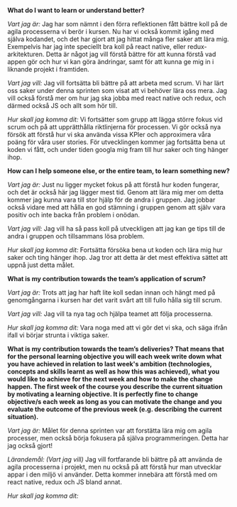 **What do I want to learn or understand better?**

*Vart jag är:*
Jag har som nämnt i den förra reflektionen fått bättre koll på de agila processerna vi berör i kursen. Nu har vi också kommit igång med själva kodandet, och det har gjort att jag hittat många fler saker att lära mig. Exempelvis har jag inte speciellt bra koll på react native, eller redux-arkitekturen. Detta är något jag vill förstå bättre för att kunna förstå vad appen gör och hur vi kan göra ändringar, samt för att kunna ge mig in i liknande projekt i framtiden. 

*Vart jag vill:*
Jag vill fortsätta bli bättre på att arbeta med scrum. Vi har lärt oss saker under denna sprinten som visat att vi behöver lära oss mera. Jag vill också förstå mer om hur jag ska jobba med react native och redux, och därmed också JS och allt som hör till. 

*Hur skall jag komma dit:*
Vi fortsätter som grupp att lägga större fokus vid scrum och på att upprätthålla riktlinjerna för processen. Vi gör också nya försök att förstå hur vi ska använda vissa KPIer och approximera våra poäng för våra user stories. För utvecklingen kommer jag fortsätta bena ut koden vi fått, och under tiden googla mig fram till hur saker och ting hänger ihop. 

**How can I help someone else, or the entire team, to learn something new?**

*Vart jag är:*
Just nu ligger mycket fokus på att förstå hur koden fungerar, och det är också här jag lägger mest tid. Genom att lära mig mer om detta kommer jag kunna vara till stor hjälp för de andra i gruppen. Jag jobbar också vidare med att hålla en god stämning i gruppen genom att själv vara positiv och inte backa från problem i onödan. 

*Vart jag vill:*
Jag vill ha så pass koll på utveckligen att jag kan ge tips till de andra i gruppen och tillsammans lösa problem. 

*Hur skall jag komma dit:*
Fortsätta försöka bena ut koden och lära mig hur saker och ting hänger ihop. Jag tror att detta är det mest effektiva sättet att uppnå just detta målet. 

**What is my contribution towards the team’s application of scrum?**

*Vart jag är:*
Trots att jag har haft lite koll sedan innan och hängt med på genomgångarna i kursen har det varit svårt att till fullo hålla sig till scrum. 

*Vart jag vill:*
Jag vill ta nya tag och hjälpa teamet att följa processerna.

*Hur skall jag komma dit:*
Vara noga med att vi gör det vi ska, och säga ifrån ifall vi börjar strunta i viktiga saker. 

**What is my contribution towards the team’s deliveries? That means that for the personal learning objective you will each week write down what you have achieved in relation to last week's ambition (technologies, concepts and skills learnt as well as how this was achieved), what you would like to achieve for the next week and how to make the change happen. The first week of the course you describe the current situation by motivating a learning objective. It is perfectly fine to change objective/s each week as long as you can motivate the change and you evaluate the outcome of the previous week (e.g. describing the current situation).**

*Vart jag är:* Målet för denna sprinten var att forstätta lära mig om agila processer, men också börja fokusera på själva programmeringen. Detta har jag också gjort!

*Lärandemål: (Vart jag vill)* Jag vill fortfarande bli bättre på att använda de agila processerna i projekt, men nu också på att förstå hur man utvecklar appar i den miljö vi använder. Detta kommer innebära att förstå med om react native, redux och JS bland annat. 

*Hur skall jag komma dit:*
